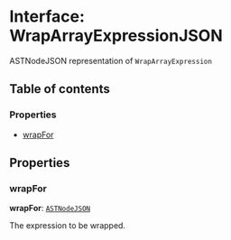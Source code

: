# Interface: WrapArrayExpressionJSON

ASTNodeJSON representation of `WrapArrayExpression`

## Table of contents

### Properties

* [wrapFor](/auto-docs/fixed-layout-editor/interfaces/WrapArrayExpressionJSON.md#wrapfor)

## Properties

### wrapFor

**wrapFor**: [`ASTNodeJSON`](/auto-docs/fixed-layout-editor/interfaces/ASTNodeJSON.md)

The expression to be wrapped.
